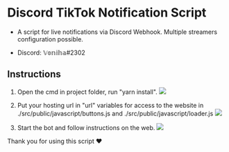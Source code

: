 # Discord TikTok Notification Script

- A script for live notifications via Discord Webhook. Multiple streamers configuration possible.

- Discord: 𝕍𝕠𝕟𝕚𝕙𝕒#2302

## Instructions

1. Open the cmd in project folder, run "yarn install".
   ![](https://imagizer.imageshack.com/img922/4206/GYNIH9.png)

2. Put your hosting url in "url" variables for access to the website in ./src/public/javascript/buttons.js and ./src/public/javascript/loader.js
   ![](https://imagizer.imageshack.com/img924/5024/KGykpZ.png)

3. Start the bot and follow instructions on the web.
   ![](https://imagizer.imageshack.com/img924/1196/zKFPYS.png)

Thank you for using this script ❤️
